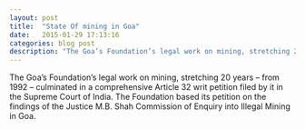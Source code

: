 ```yaml
---
layout: post
title:  "State Of mining in Goa"
date:   2015-01-29 17:13:16
categories: blog post 
description: "The Goa’s Foundation’s legal work on mining, stretching 20 years – from 1992 – culminated in a comprehensive Article 32 writ petition filed by it in the Supreme Court of India. The Foundation based its petition on the findings of the Justice M.B. Shah Commission of Enquiry into Illegal Mining in Goa."
---
```

The Goa’s Foundation’s legal work on mining, stretching 20 years – from 1992 – culminated in a comprehensive Article 32 writ petition filed by it in the Supreme Court of India. The Foundation based its petition on the findings of the Justice M.B. Shah Commission of Enquiry into Illegal Mining in Goa.


